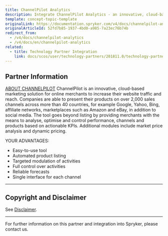 ```yaml
---
title: ChannelPilot Analytics
description: Integrate ChannelPilot Analytics - an innovative, cloud-based marketing solution for online merchants to increase their website traffic and reach.
template: concept-topic-template
originalLink: https://documentation.spryker.com/v4/docs/channelpilot-analytics
originalArticleId: 52fd7b85-1937-4bd0-a985-7a23ec76b74b
redirect_from:
  - /v4/docs/channelpilot-analytics
  - /v4/docs/en/channelpilot-analytics
related:
  - title: Technology Partner Integration
    link: docs/scos/user/technology-partners/201811.0/technology-partner-integration.html
---
```


## Partner Information
[ABOUT CHANNELPILOT](https://channelpilot.com) 
ChannelPilot is an innovative, cloud-based marketing solution for online merchants to increase their website traffic and reach. Companies are able to present their products on over 2,000 sales channels across more than 40 countries, for example Google, Yahoo, Bing, affiliate networks, marketplaces such as Amazon and eBay, in addition to social media. The tool goes beyond listing by providing merchants with the means to analyse, optimise and control performance, channels and products based on actionable KPIs. Additional modules include market price analysis and dynamic pricing. 

YOUR ADVANTAGES: 

* Easy-to-use tool
* Automated product listing
* Targeted modulation of activities
* Full control over activities
* Reliable forecasts
* Single interface for each channel 

---

## Copyright and Disclaimer

See [Disclaimer](https://github.com/spryker/spryker-documentation).

---
For further information on this partner and integration into Spryker, please contact us.

<div class="hubspot-form js-hubspot-form" data-portal-id="2770802" data-form-id="163e11fb-e833-4638-86ae-a2ca4b929a41" id="hubspot-1"></div>
